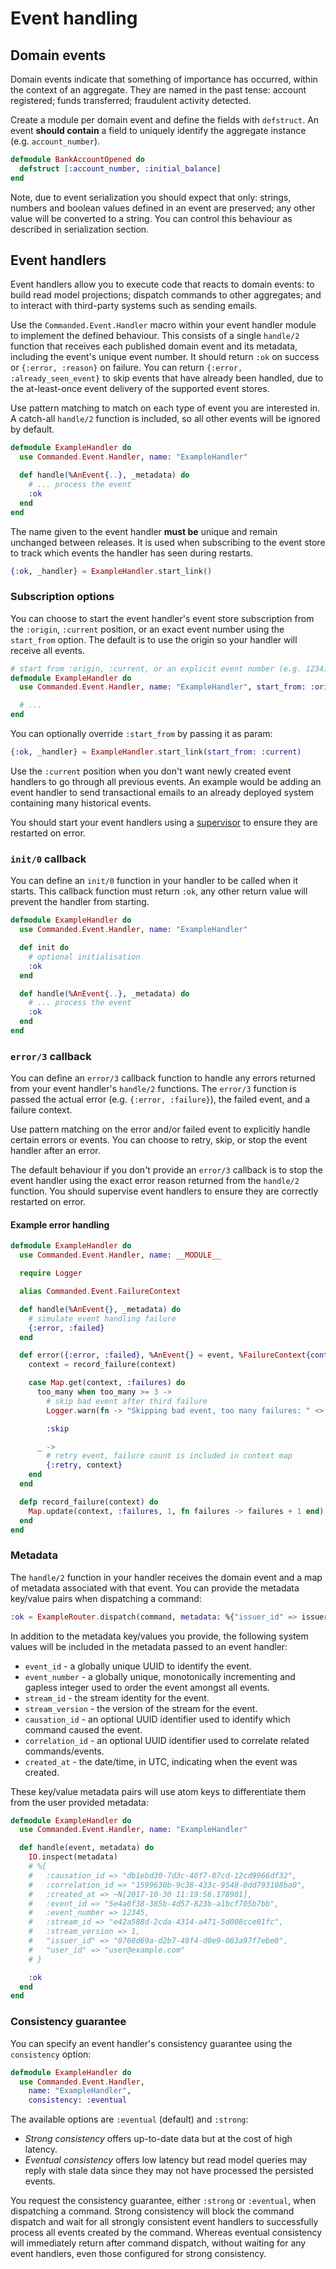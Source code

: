 # Event handling

## Domain events

Domain events indicate that something of importance has occurred, within the context of an aggregate. They are named in the past tense: account registered; funds transferred; fraudulent activity detected.

Create a module per domain event and define the fields with `defstruct`. An event **should contain** a field to uniquely identify the aggregate instance (e.g. `account_number`).

```elixir
defmodule BankAccountOpened do
  defstruct [:account_number, :initial_balance]
end
```

Note, due to event serialization you should expect that only: strings, numbers and boolean values defined in an event are preserved; any other value will be converted to a string. You can control this behaviour as described in serialization section.

## Event handlers

Event handlers allow you to execute code that reacts to domain events: to build read model projections; dispatch commands to other aggregates; and to interact with third-party systems such as sending emails.

Use the `Commanded.Event.Handler` macro within your event handler module to implement the defined behaviour. This consists of a single `handle/2` function that receives each published domain event and its metadata, including the event's unique event number. It should return `:ok` on success or `{:error, :reason}` on failure. You can return `{:error, :already_seen_event}` to skip events that have already been handled, due to the at-least-once event delivery of the supported event stores.

Use pattern matching to match on each type of event you are interested in. A catch-all `handle/2` function is included, so all other events will be ignored by default.

```elixir
defmodule ExampleHandler do
  use Commanded.Event.Handler, name: "ExampleHandler"

  def handle(%AnEvent{..}, _metadata) do
    # ... process the event
    :ok
  end
end
```

The name given to the event handler **must be** unique and remain unchanged between releases. It is used when subscribing to the event store to track which events the handler has seen during restarts.

```elixir
{:ok, _handler} = ExampleHandler.start_link()
```

### Subscription options

You can choose to start the event handler's event store subscription from the `:origin`, `:current` position, or an exact event number using the `start_from` option. The default is to use the origin so your handler will receive all events.

```elixir
# start from :origin, :current, or an explicit event number (e.g. 1234)
defmodule ExampleHandler do
  use Commanded.Event.Handler, name: "ExampleHandler", start_from: :origin

  # ...
end
```

You can optionally override `:start_from` by passing it as param:

```elixir
{:ok, _handler} = ExampleHandler.start_link(start_from: :current)
```

Use the `:current` position when you don't want newly created event handlers to go through all previous events. An example would be adding an event handler to send transactional emails to an already deployed system containing many historical events.

You should start your event handlers using a [supervisor](#supervision) to ensure they are restarted on error.

### `init/0` callback

You can define an `init/0` function in your handler to be called when it starts. This callback function must return `:ok`, any other return value will prevent the handler from starting.

```elixir
defmodule ExampleHandler do
  use Commanded.Event.Handler, name: "ExampleHandler"

  def init do
    # optional initialisation
    :ok
  end

  def handle(%AnEvent{..}, _metadata) do
    # ... process the event
    :ok
  end
end
```

### `error/3` callback

You can define an `error/3` callback function to handle any errors returned from your event handler's `handle/2` functions. The `error/3` function is passed the actual error (e.g. `{:error, :failure}`), the failed event, and a failure context.

Use pattern matching on the error and/or failed event to explicitly handle certain errors or events. You can choose to retry, skip, or stop the event handler after an error.

The default behaviour if you don't provide an `error/3` callback is to stop the event handler using the exact error reason returned from the `handle/2` function. You should supervise event handlers to ensure they are correctly restarted on error.

#### Example error handling

```elixir
defmodule ExampleHandler do
  use Commanded.Event.Handler, name: __MODULE__

  require Logger

  alias Commanded.Event.FailureContext

  def handle(%AnEvent{}, _metadata) do
    # simulate event handling failure
    {:error, :failed}
  end

  def error({:error, :failed}, %AnEvent{} = event, %FailureContext{context: context}) do
    context = record_failure(context)

    case Map.get(context, :failures) do
      too_many when too_many >= 3 ->
        # skip bad event after third failure
        Logger.warn(fn -> "Skipping bad event, too many failures: " <> inspect(event) end)

        :skip

      _ ->
        # retry event, failure count is included in context map
        {:retry, context}
    end
  end

  defp record_failure(context) do
    Map.update(context, :failures, 1, fn failures -> failures + 1 end)
  end
end
```

### Metadata

The `handle/2` function in your handler receives the domain event and a map of metadata associated with that event. You can provide the metadata key/value pairs when dispatching a command:

```elixir
:ok = ExampleRouter.dispatch(command, metadata: %{"issuer_id" => issuer_id, "user_id" => "user@example.com"})
```

In addition to the metadata key/values you provide, the following system values will be included in the metadata passed to an event handler:

- `event_id` - a globally unique UUID to identify the event.
- `event_number` - a globally unique, monotonically incrementing and gapless integer used to order the event amongst all events.
- `stream_id` - the stream identity for the event.
- `stream_version` - the version of the stream for the event.
- `causation_id` - an optional UUID identifier used to identify which command caused the event.
- `correlation_id` - an optional UUID identifier used to correlate related commands/events.
- `created_at` - the date/time, in UTC, indicating when the event was created.

These key/value metadata pairs will use atom keys to differentiate them from the user provided metadata:

```elixir
defmodule ExampleHandler do
  use Commanded.Event.Handler, name: "ExampleHandler"

  def handle(event, metadata) do
    IO.inspect(metadata)
    # %{
    #   :causation_id => "db1ebd30-7d3c-40f7-87cd-12cd9966df32",
    #   :correlation_id => "1599630b-9c38-433c-9548-0dd793108ba0",
    #   :created_at => ~N[2017-10-30 11:19:56.178901],
    #   :event_id => "5e4a0f38-385b-4d57-823b-a1bcf705b7bb",
    #   :event_number => 12345,
    #   :stream_id => "e42a588d-2cda-4314-a471-5d008cce01fc",
    #   :stream_version => 1,
    #   "issuer_id" => "0768d69a-d2b7-48f4-d0e9-083a97f7ebe0",
    #   "user_id" => "user@example.com"
    # }

    :ok
  end
end
```

### Consistency guarantee

You can specify an event handler's consistency guarantee using the `consistency` option:

```elixir
defmodule ExampleHandler do
  use Commanded.Event.Handler,
    name: "ExampleHandler",
    consistency: :eventual
```

The available options are `:eventual` (default) and `:strong`:

- *Strong consistency* offers up-to-date data but at the cost of high latency.
- *Eventual consistency* offers low latency but read model queries may reply with stale data since they may not have processed the persisted events.

You request the consistency guarantee, either `:strong` or `:eventual`, when dispatching a command. Strong consistency will block the command dispatch and wait for all strongly consistent event handlers to successfully process all events created by the command. Whereas eventual consistency will immediately return after command dispatch, without waiting for any event handlers, even those configured for strong consistency.
